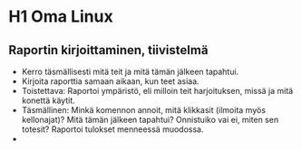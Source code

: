 # H1 Oma Linux

## Raportin kirjoittaminen, tiivistelmä

- Kerro täsmällisesti mitä teit ja mitä tämän jälkeen tapahtui.
- Kirjoita raporttia samaan aikaan, kun teet asiaa.
- Toistettava: Raportoi ympäristö, eli milloin teit harjoituksen, missä ja mitä konettä käytit.
- Täsmällinen: Minkä komennon annoit, mitä klikkasit (ilmoita myös kellonajat)? Mitä tämän jälkeen tapahtui? Onnistuiko vai ei, miten sen totesit? Raportoi tulokset menneessä muodossa.
- 
